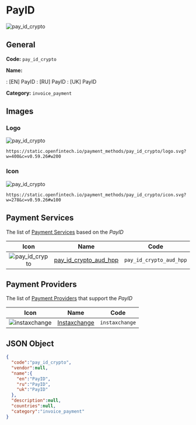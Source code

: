 
# PayID 
![pay_id_crypto](https://static.openfintech.io/payment_methods/pay_id_crypto/logo.svg?w=400&c=v0.59.26#w200)  

## General 
**Code:** `pay_id_crypto` 
 
**Name:** 
 
:	[EN] PayID 
:	[RU] PayID 
:	[UK] PayID 
 
**Category:** `invoice_payment` 
 

## Images 

### Logo 
![pay_id_crypto](https://static.openfintech.io/payment_methods/pay_id_crypto/logo.svg?w=400&c=v0.59.26#w200)  

```
https://static.openfintech.io/payment_methods/pay_id_crypto/logo.svg?w=400&c=v0.59.26#w200
```  

### Icon 
![pay_id_crypto](https://static.openfintech.io/payment_methods/pay_id_crypto/icon.svg?w=278&c=v0.59.26#w100)  

```
https://static.openfintech.io/payment_methods/pay_id_crypto/icon.svg?w=278&c=v0.59.26#w100
```  

## Payment Services 
 
The list of [Payment Services](/payment-services/) based on the _PayID_ 

|Icon|Name|Code| 
|:---:|:---:|:---:| 
|![pay_id_crypto](https://static.openfintech.io/payment_methods/pay_id_crypto/icon.svg?w=278&c=v0.59.26#w100) |[pay_id_crypto_aud_hpp](/payment-services/pay_id_crypto_aud_hpp/)|`pay_id_crypto_aud_hpp`| 
 

## Payment Providers 
 
The list of [Payment Providers](/payment-providers/) that support the _PayID_ 

|Icon|Name|Code| 
|:---:|:---:|:---:| 
|![instaxchange](https://static.openfintech.io/payment_providers/instaxchange/icon.png?w=278&c=v0.59.26#w100) |[Instaxchange](/payment-providers/instaxchange/)|`instaxchange`| 
 

## JSON Object 

```json
{
  "code":"pay_id_crypto",
  "vendor":null,
  "name":{
    "en":"PayID",
    "ru":"PayID",
    "uk":"PayID"
  },
  "description":null,
  "countries":null,
  "category":"invoice_payment"
}
```  
